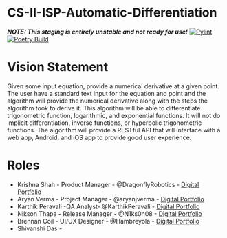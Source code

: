# CS-II-ISP-Automatic-Differentiation
***NOTE: This staging is entirely unstable and not ready for use!***
[![Pylint](https://github.com/DragonflyRobotics/CS-II-ISP-Automatic-Differentiation/actions/workflows/pylint.yml/badge.svg)](https://github.com/DragonflyRobotics/CS-II-ISP-Automatic-Differentiation/actions/workflows/pylint.yml) [![Poetry Build](https://github.com/DragonflyRobotics/CS-II-ISP-Automatic-Differentiation/actions/workflows/build_pkg.yml/badge.svg)](https://github.com/DragonflyRobotics/CS-II-ISP-Automatic-Differentiation/actions/workflows/build_pkg.yml)


# Vision Statement
Given some input equation, provide a numerical derivative at a given point. The user have a standard text input for the equation and point and the algorithm will provide the numerical derivative along with the steps the algorithm took to derive it. This algorithm will be able to differentiate trigonometric function, logarithmic, and exponential functions. It will not do implicit differentiation, inverse functions, or hyperbolic trigonometric functions. The algorithm will provide a RESTful API that will interface with a web app, Android, and iOS app to provide good user experience. 


# Roles 
* Krishna Shah - Product Manager - @DragonflyRobotics - [Digital Portfolio](https://codermerlin.academy/users/krishna-shah/Digital%20Portfolio/)
* Aryan Verma - Project Manager - @aryanjverma - [Digital Portfolio](https://codermerlin.academy/users/aryan-verma/Digital%20Portfolio/)
* Karthik Peravali -QA Analyst- @KarthikPeravali - [Digital Portfolio](https://codermerlin.academy/users/karthik-peravali/Digital%20Portfolio/)
* Nikson Thapa - Release Manager - @N1ks0n08 - [Digital Portfolio](https://codermerlin.academy/users/nikson-thapa/Digital%20Portfolio/) 
* Brennan Coil - UI/UX Designer - @Hambreyola - [Digital Portfolio](https://codermerlin.academy/users/brennan-coil/Digital%20Portfolio/) 
* Shivanshi Das - 
